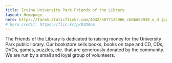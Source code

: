 ```yaml
---
title: Irvine University Park Friends of the Library
layout: Homepage
hero: https://farm5.staticflickr.com/4042/5077124966_cb0bd93939_o_d.jpg
# hero credit: https://flic.kr/p/8JDAnm
---
```


The Friends of the Library is dedicated to raising money for the University
Park public library. Our bookstore sells books, books on tape and CD, CDs,
DVDs, games, puzzles, etc. that are generously donated by the community. We are
run by a small and loyal group of volunteers.
